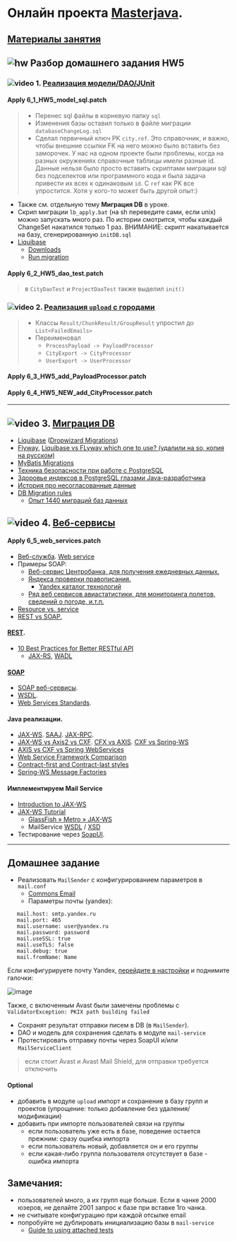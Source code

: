# Онлайн проекта  <a href="https://github.com/JavaWebinar/masterjava">Masterjava</a>.

## [Материалы занятия](https://drive.google.com/drive/u/0/folders/0B9Ye2auQ_NsFVEJBS3VzVnBtMnc)


## ![hw](https://cloud.githubusercontent.com/assets/13649199/13672719/09593080-e6e7-11e5-81d1-5cb629c438ca.png) Разбор домашнего задания HW5

### ![video](https://cloud.githubusercontent.com/assets/13649199/13672715/06dbc6ce-e6e7-11e5-81a9-04fbddb9e488.png) 1. [Реализация модели/DAO/JUnit](https://drive.google.com/open?id=0B9Ye2auQ_NsFZzA1OHBUNExGdEk)
#### Apply 6_1_HW5_model_sql.patch
> - Перенес sql файлы в корневую папку `sql`
> - Изменения базы оставил только в файле миграции `databaseChangeLog.sql`
> - Сделал первичный ключ PK `city.ref`. Это справочник, и важно, чтобы внешние ссылки FK на него можно было вставить без заморочек.
    У нас на одном проекте были проблемы, когда на разных окружениях справочные таблицы имели разные id. Данные нельзя было просто вставить скриптами миграции sql без подселектов или программного кода и
    была задача привести их всех к одинаковым `id`. С `ref` как PK все упростится. Хотя у кого-то может быть другой опыт:)

- Также см. отдельную тему **Миграция DB** в уроке.
- Скрип миграции `lb_apply.bat` (на sh переведите сами, если unix) можно запускать много раз. По истории смотрится, чтобы каждый ChangeSet накатился только 1 раз. ВНИМАНИЕ: скрипт накатывается на базу, сгенерированную `initDB.sql`
- [Liquibase](http://www.liquibase.org/)
  - [Downloads](http://www.liquibase.org/download)
  - [Run migration](http://www.liquibase.org/quickstart.html)

#### Apply 6_2_HW5_dao_test.patch
> в `CityDaoTest` и `ProjectDaoTest` также выделил `init()`

### ![video](https://cloud.githubusercontent.com/assets/13649199/13672715/06dbc6ce-e6e7-11e5-81a9-04fbddb9e488.png) 2. <a href="https://drive.google.com/open?id=0B9Ye2auQ_NsFMGdjajREWlhmV2c">Реализация `upload` с городами</a>
> - Классы `Result/ChunkResult/GroupResult` упростил до `List<FailedEmails>`
> - Переименовал 
>   - `ProcessPayload -> PayloadProcessor`
>   - `CityExport -> CityProcessor`
>   - `UserExport -> UserProcessor`

#### Apply 6_3_HW5_add_PayloadProcessor.patch
#### Apply 6_4_HW5_NEW_add_CityProcessor.patch

----------------

## ![video](https://cloud.githubusercontent.com/assets/13649199/13672715/06dbc6ce-e6e7-11e5-81a9-04fbddb9e488.png) 3. <a href="https://drive.google.com/file/d/0B9Ye2auQ_NsFbFR5bDBzYzdYeDA">Миграция DB</a>
- <a href="http://www.liquibase.org">Liquibase</a> (<a href="http://www.dropwizard.io/0.7.1/docs/manual/migrations.html">Dropwizard Migrations</a>)
- <a href="https://flywaydb.org/">Flyway</a>, [Liquibase vs FLyway which one to use? (удалили на so, копия на русском)](https://stackoverrun.com/ru/q/10306280)
- <a href="http://www.mybatis.org/migrations/">MyBatis Migrations</a>
- <a href="https://habrahabr.ru/post/314048/">Техника безопасности при работе с PostgreSQL</a>
- [Здоровье индексов в PostgreSQL глазами Java-разработчика](https://habr.com/ru/post/490824/)
- <a href="https://habrahabr.ru/post/231213/">История про несогласованные данные</a>
- <a href="https://docs.google.com/document/d/1ul1jH7sccyQVqpjItdFo_OQI9YxJV3V5hxqI7xa-YPM">DB Migration rules</a>
  - [Опыт 1440 миграций баз данных](https://habr.com/company/wrike/blog/414441/)

## ![video](https://cloud.githubusercontent.com/assets/13649199/13672715/06dbc6ce-e6e7-11e5-81a9-04fbddb9e488.png) 4. <a href="https://drive.google.com/open?id=0B9Ye2auQ_NsFSkh4eWtSb2I4YUU">Веб-сервисы</a>
#### Apply 6_5_web_services.patch

- <a href="https://ru.wikipedia.org/wiki/Веб-служба">Веб-служба</a>. <a href="https://en.wikipedia.org/wiki/Web_service">Web service</a>
- Примеры SOAP:
  - <a href="http://www.cbr.ru/DailyInfoWebServ/DailyInfo.asmx">Веб-сервис Центробанка, для получения ежедневных данных.</a>
  - <a href="http://api.yandex.ru/speller/doc/dg/concepts/api-overview.xml">Яндекса проверки правописания.</a>
     - <a href="https://tech.yandex.ru/#catalog">Yandex каталог технологий</a>
  - <a href="https://www.flightstats.com/developers/bin/view/Web+Services/WSDL">Ряд веб сервисов авиастатистики, для мониторинга полетов, сведений о погоде, и.т.п.</a>
- <a href="https://en.wikipedia.org/wiki/Web_API#Resource_vs._service">Resource vs. service</a>
- <a href="https://habrahabr.ru/post/131343/">REST vs SOAP.</a>

#### <a href="https://ru.wikipedia.org/wiki/REST">REST</a>.
- <a href="http://blog.mwaysolutions.com/2014/06/05/10-best-practices-for-better-restful-api/">10 Best Practices for Better RESTful API</a>
  - <a href="https://en.wikipedia.org/wiki/Java_API_for_RESTful_Web_Services">JAX-RS</a>, <a href="https://jersey.java.net/documentation/latest/wadl.html">WADL</a>

#### <a href="https://ru.wikipedia.org/wiki/SOAP">SOAP</a>
- <a href="http://www.4stud.info/networking/web-services.html">SOAP веб-сервисы</a>. 
- <a href="https://ru.wikipedia.org/wiki/WSDL">WSDL</a>. 
- <a href="http://static.ccm2.net/ccm.net/faq/images/0-pdpEtRZG-web.png">Web Services Standards</a>. 

#### Java реализации.
- <a href="http://en.wikipedia.org/wiki/Java_API_for_XML_Web_Services">JAX-WS</a>. <a href="https://en.wikipedia.org/wiki/SOAP_with_Attachments_API_for_Java">SAAJ</a>. <a href="https://en.wikipedia.org/wiki/Java_API_for_XML-based_RPC">JAX-RPC</a>.
- <a href="http://stackoverflow.com/questions/11566609/difference-between-jax-ws-axis2-and-cxf">JAX-WS vs Axis2 vs CXF</a>. <a href="http://stackoverflow.com/questions/1243247/difference-between-apache-cxf-and-axis">CFX vs AXIS</a>. <a href="http://stackoverflow.com/questions/297033/which-framework-is-better-cxf-or-spring-ws">CXF vs Spring-WS</a>
- <a href="http://nagesh625.blogspot.ru/2013/12/axis-vs-cxf-vs-spring-webservices.html">AXIS vs CXF vs Spring WebServices</a>
- <a href="http://www.javacodebook.com/2013/08/19/web-service-framework-comparison-2013-part-ii/">Web Service Framework Comparison</a>
- <a href="http://docs.spring.io/spring-ws/sites/2.0/reference/html/why-contract-first.html">Contract-first and Contract-last styles</a>
- <a href="http://docs.spring.io/spring-ws/docs/2.2.0.RELEASE/reference/htmlsingle/#message-factories">Spring-WS Message Factories</a>

#### Имплементируем Mail Service
- [Introduction to JAX-WS](http://www.baeldung.com/jax-ws)
- <a href="http://www.mkyong.com/tutorials/jax-ws-tutorials/">JAX-WS Tutorial</a>
   - <a href="http://jax-ws.java.net">GlassFish » Metro » JAX-WS</a>
   - MailService <a href="http://localhost:8080/mail/mailService?wsdl">WSDL</a> / <a href="http://localhost:8080/mail/mailService?xsd=1">XSD</a>
- Тестирование через <a href="http://www.soapui.org/">SoapUI</a>.

----------------
## Домашнее задание
- Реализовать `MailSender` с конфигурированием параметров в `mail.conf`
   - <a href="https://commons.apache.org/proper/commons-email">Commons Email</a>
   - Параметры почты (yandex):
```
   mail.host: smtp.yandex.ru
   mail.port: 465
   mail.username: user@yandex.ru
   mail.password: password
   mail.useSSL: true
   mail.useTLS: false
   mail.debug: true
   mail.fromName: Name
```
Если конфигурируете почту Yandex, [перейдите в настройки](https://mail.yandex.ru/#setup/client) и поднимите галочки:

![image](https://user-images.githubusercontent.com/11200258/113790310-c5b03b80-9749-11eb-969a-60ade652d405.png)

Также, с включенным Avast были замечены проблемы с `ValidatorException: PKIX path building failed`

- Сохранят результат отправки писем в DB (в `MailSender`). 
- DAO и модель для сохранения сделать в модуле `mail-service`
- Протестировать отправку почты через SoapUI и/или `MailServiceClient`

> если стоит Avast и Avast Mail Shield, для отправки требуется отключить

#### Optional
- добавить в модуле `upload` импорт и сохранение в базу групп и проектов (упрощение: только добавление без удаления/модификации)
- добавить при импорте пользователей связи на группы 
  - если пользователь уже есть в базе, поведение остается прежним: сразу ошибка импорта
  - если пользователь новый, добавляется он и его группы
  - если какая-либо группа пользователя отсутствует в базе - ошибка импорта
  
## Замечания:
  - пользователей много, а их групп еще больше. Если в чанке 2000 юзеров, не делайте 2001 запрос к базе при вставке 1го чанка.
  - не считывате конфигурацию при каждой отсылке email
  - попробуйте не дублировать инициализацию базы в `mail-service`
    - <a href="http://maven.apache.org/guides/mini/guide-attached-tests.html">Guide to using attached tests</a>

